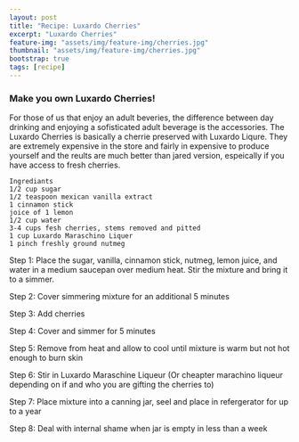```yaml
---
layout: post
title: "Recipe: Luxardo Cherries"
excerpt: "Luxardo Cherries"
feature-img: "assets/img/feature-img/cherries.jpg"
thumbnail: "assets/img/feature-img/cherries.jpg"
bootstrap: true
tags: [recipe]
---
```

### Make you own Luxardo Cherries!

For those of us that enjoy an adult beveries, the difference between day drinking and enjoying a sofisticated adult beverage is the accessories.  The Luxardo Cherries is basically a cherrie preserved with Luxardo Liqure.  They are extremely expensive in the store and fairly in expensive to produce yourself and the reults are much better than jared version, espeically if you have access to fresh cherries.


```
Ingrediants
1/2 cup sugar
1/2 teaspoon mexican vanilla extract
1 cinnamon stick
joice of 1 lemon
1/2 cup water
3-4 cups fesh cherries, stems removed and pitted
1 cup Luxardo Maraschino Liquer
1 pinch freshly ground nutmeg
```


Step 1:
Place the sugar, vanilla, cinnamon stick, nutmeg, lemon juice, and water in a medium saucepan over medium heat. Stir the mixture and bring it to a simmer.

Step 2:
Cover simmering mixture for an additional 5 minutes

Step 3:
Add cherries

Step 4:
Cover and simmer for 5 minutes

Step 5:
Remove from heat and allow to cool until mixture is warm but not hot enough to burn skin

Step 6:
Stir in Luxardo Maraschine Liqueur (Or cheapter marachino liqueur depending on if and who you are gifting the cherries to)

Step 7:
Place mixture into a canning jar, seel and place in refergerator for up to a year

Step 8:
Deal with internal shame when jar is empty in less than a week